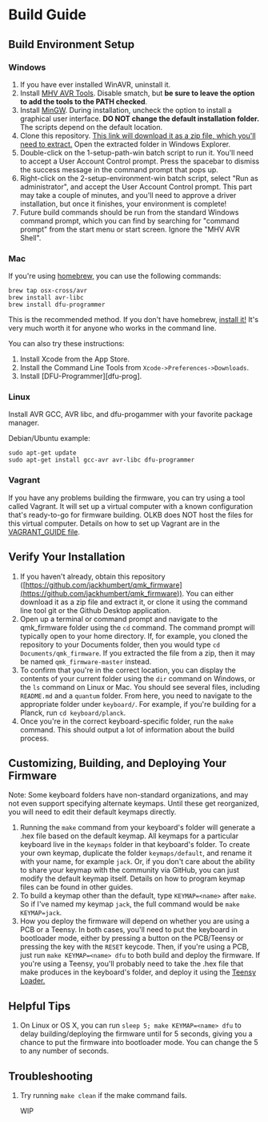 # Build Guide

## Build Environment Setup

### Windows
1. If you have ever installed WinAVR, uninstall it.
2. Install [MHV AVR Tools](https://infernoembedded.com/sites/default/files/project/MHV_AVR_Tools_20131101.exe). Disable smatch, but **be sure to leave the option to add the tools to the PATH checked**.
3. Install [MinGW](https://sourceforge.net/projects/mingw/files/Installer/mingw-get-setup.exe/download). During installation, uncheck the option to install a graphical user interface. **DO NOT change the default installation folder.** The scripts depend on the default location.
4. Clone this repository. [This link will download it as a zip file, which you'll need to extract.](https://github.com/jackhumbert/qmk_firmware/archive/master.zip) Open the extracted folder in Windows Explorer.
5. Double-click on the 1-setup-path-win batch script to run it. You'll need to accept a User Account Control prompt. Press the spacebar to dismiss the success message in the command prompt that pops up.
6. Right-click on the 2-setup-environment-win batch script, select "Run as administrator", and accept the User Account Control prompt. This part may take a couple of minutes, and you'll need to approve a driver installation, but once it finishes, your environment is complete!
7. Future build commands should be run from the standard Windows command prompt, which you can find by searching for "command prompt" from the start menu or start screen. Ignore the "MHV AVR Shell".

### Mac
If you're using [homebrew,](http://brew.sh/) you can use the following commands:

    brew tap osx-cross/avr
    brew install avr-libc
    brew install dfu-programmer

This is the recommended method. If you don't have homebrew, [install it!](http://brew.sh/) It's very much worth it for anyone who works in the command line.

You can also try these instructions:

1. Install Xcode from the App Store.
2. Install the Command Line Tools from `Xcode->Preferences->Downloads`.
3. Install [DFU-Programmer][dfu-prog].

### Linux
Install AVR GCC, AVR libc, and dfu-progammer with your favorite package manager.

Debian/Ubuntu example: 

    sudo apt-get update
    sudo apt-get install gcc-avr avr-libc dfu-programmer

### Vagrant
If you have any problems building the firmware, you can try using a tool called Vagrant. It will set up a virtual computer with a known configuration that's ready-to-go for firmware building. OLKB does NOT host the files for this virtual computer. Details on how to set up Vagrant are in the [VAGRANT_GUIDE file](VAGRANT_GUIDE.md).

## Verify Your Installation
1. If you haven't already, obtain this repository ([https://github.com/jackhumbert/qmk_firmware](https://github.com/jackhumbert/qmk_firmware)). You can either download it as a zip file and extract it, or clone it using the command line tool git or the Github Desktop application. 
2. Open up a terminal or command prompt and navigate to the qmk_firmware folder using the `cd` command. The command prompt will typically open to your home directory. If, for example, you cloned the repository to your Documents folder, then you would type `cd Documents/qmk_firmware`. If you extracted the file from a zip, then it may be named `qmk_firmware-master` instead. 
3. To confirm that you're in the correct location, you can display the contents of your current folder using the `dir` command on Windows, or the `ls` command on Linux or Mac. You should see several files, including `README.md` and a `quantum` folder. From here, you need to navigate to the appropriate folder under `keyboard/`. For example, if you're building for a Planck, run `cd keyboard/planck`.
4. Once you're in the correct keyboard-specific folder, run the `make` command. This should output a lot of information about the build process.

## Customizing, Building, and Deploying Your Firmware

Note: Some keyboard folders have non-standard organizations, and may not even support specifying alternate keymaps. Until these get reorganized, you will need to edit their default keymaps directly.

1. Running the `make` command from your keyboard's folder will generate a .hex file based on the default keymap. All keymaps for a particular keyboard live in the `keymaps` folder in that keyboard's folder. To create your own keymap, duplicate the folder `keymaps/default`, and rename it with your name, for example `jack`. Or, if you don't care about the ability to share your keymap with the community via GitHub, you can just modify the default keymap itself. Details on how to program keymap files can be found in other guides. 
2. To build a keymap other than the default, type `KEYMAP=<name>` after `make`. So if I've named my keymap `jack`, the full command would be `make KEYMAP=jack`.
3. How you deploy the firmware will depend on whether you are using a PCB or a Teensy. In both cases, you'll need to put the keyboard in bootloader mode, either by pressing a button on the PCB/Teensy or pressing the key with the `RESET` keycode. Then, if you're using a PCB, just run `make KEYMAP=<name> dfu` to both build and deploy the firmware. If you're using a Teensy, you'll probably need to take the <keyboardname>.hex file that make produces in the keyboard's folder, and deploy it using the [Teensy Loader.](https://www.pjrc.com/teensy/loader.html)

## Helpful Tips
1. On Linux or OS X, you can run `sleep 5; make KEYMAP=<name> dfu` to delay building/deploying the firmware until for 5 seconds, giving you a chance to put the firmware into bootloader mode. You can change the 5 to any number of seconds.

## Troubleshooting
1. Try running `make clean` if the make command fails.

	WIP
